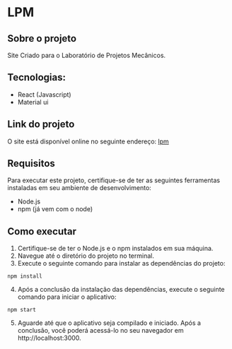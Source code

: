 # LPM

## Sobre o projeto
Site Criado para o Laboratório de Projetos Mecânicos.

## Tecnologias:
  - React (Javascript)
  - Material ui

## Link do projeto
O site está disponível online no seguinte endereço: [lpm](https://www.lpmufs.com.br/)

## Requisitos
Para executar este projeto, certifique-se de ter as seguintes ferramentas instaladas em seu ambiente de desenvolvimento:

- Node.js
- npm (já vem com o node)


## Como executar

1. Certifique-se de ter o Node.js e o npm instalados em sua máquina.
2. Navegue até o diretório do projeto no terminal.
3. Execute o seguinte comando para instalar as dependências do projeto:
```shell script
npm install
```
4. Após a conclusão da instalação das dependências, execute o seguinte comando para iniciar o aplicativo:
```shell script
npm start
```
5. Aguarde até que o aplicativo seja compilado e iniciado. Após a conclusão, você poderá acessá-lo no seu navegador em http://localhost:3000.


